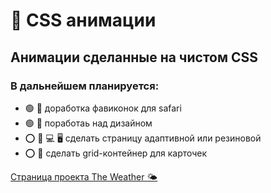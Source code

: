 # 🔵 CSS анимации

## Анимации сделанные на чистом CSS

### В дальнейшем планируется:
* 🟢 🧭  доработка фавиконок для safari 
* 🟢 🎨  поработаь над дизайном
* ⭕️ 📱  💻  🖥️ сделать страницу адаптивной или резиновой
* ⭕️ 📰  сделать grid-контейнер для карточек

[Страница проекта The Weather 🌤️](https://navi113.github.io/mp1_The-Weather/)